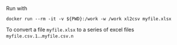 Run with

```
docker run --rm -it -v ${PWD}:/work -w /work xl2csv myfile.xlsx
```

To convert a file `myfile.xlsx` to a series of excel files `myfile.csv.1`...`myfile.csv.n`
